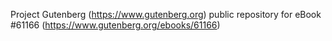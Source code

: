 Project Gutenberg (https://www.gutenberg.org) public repository for eBook #61166 (https://www.gutenberg.org/ebooks/61166)
